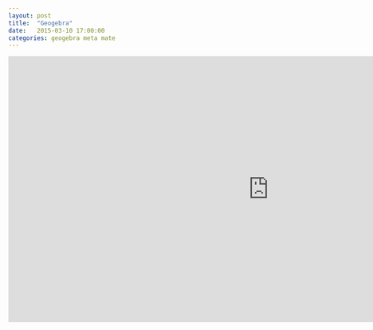 ```yaml
---
layout: post
title:  "Geogebra"
date:   2015-03-10 17:00:00
categories: geogebra meta mate
---
```

<iframe scrolling="no" src="https://tube.geogebra.org/material/iframe/id/xs6WAw8x/width/1043/height/534/border/888888/rc/false/ai/false/sdz/true/smb/false/stb/false/stbh/true/ld/false/sri/true/at/auto" width="1043px" height="534px" style="border:0px;"> </iframe>